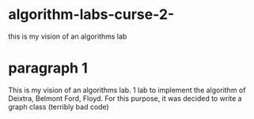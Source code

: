 # algorithm-labs-curse-2-
this is my vision of an algorithms lab

# paragraph 1

This is my vision of an algorithms lab.
1 lab to implement the algorithm of Deixtra, Belmont Ford, Floyd.
For this purpose, it was decided to write a graph class (terribly bad code)

